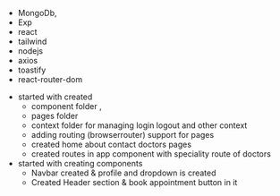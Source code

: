 <!-- track -
features build ,
uniquconcepts learning,
problem/challenges faced ,
tech stack used ,
flow of project ,
future feature need to be build
-->

<!-- Full stack doctor appointment booking app

Features
Three level login -- paitient , doctor , admin login
Online payment gateway
choose doctor with speciality Filter
top doc list
apponntement page
booking slot
create account, login
manage appointment User, profile
razorpay integration
stripe integration

in admin dashbords
cancel appoin  , doctor paitent detials
add doctor through admin
check appointment


in doctor login
check eraing , check appointment , payment type
updtare doctor profile
 -->

<!-- https://app.brandmark.io/v3/#logo_data=%7B%22id%22%3A%22logo-aac2bcd6-9c32-4f9e-a675-82eb9cf9b184%22%2C%22layout%22%3A0%2C%22title%22%3A%22Healthsutra%22%2C%22titleFamily%22%3A%22Stanley%22%2C%22titleVariant%22%3A%22regular%22%2C%22titleColor%22%3A%5B%7B%22hex%22%3A%22%23002a71%22%2C%22location%22%3A0%7D%2C%7B%22hex%22%3A%22%230631dd%22%2C%22location%22%3A1%7D%5D%2C%22titleScale%22%3A1.09%2C%22titleLetterSpace%22%3A0%2C%22titleLineSpace%22%3A1.1%2C%22titleBoldness%22%3A0%2C%22titleX%22%3A0%2C%22titleY%22%3A0%2C%22titleAlign%22%3A%22center%22%2C%22slogan%22%3A%22%22%2C%22sloganFamily%22%3A%22Roboto%20Condensed%22%2C%22sloganVariant%22%3A%22400%22%2C%22sloganColor%22%3A%5B%7B%22hex%22%3A%22%23252323%22%7D%5D%2C%22sloganScale%22%3A0.91%2C%22sloganLetterSpace%22%3A0%2C%22sloganLineSpace%22%3A1.1%2C%22sloganBoldness%22%3A0%2C%22sloganAlign%22%3A%22center%22%2C%22sloganX%22%3A0%2C%22sloganY%22%3A0%2C%22icon%22%3Anull%2C%22showIcon%22%3Afalse%2C%22iconScale%22%3A1%2C%22iconColor%22%3A%5B%7B%22hex%22%3A%22%23252323%22%7D%5D%2C%22iconContainer%22%3Anull%2C%22showIconContainer%22%3Afalse%2C%22iconContainerScale%22%3A1%2C%22iconContainerColor%22%3A%5B%7B%22hex%22%3A%22%23f2b9b7%22%7D%5D%2C%22iconSpace%22%3A1%2C%22iconX%22%3A0%2C%22iconY%22%3A0%2C%22nthChar%22%3A0%2C%22container%22%3Anull%2C%22showContainer%22%3Afalse%2C%22containerScale%22%3A1%2C%22containerColor%22%3A%5B%7B%22hex%22%3A%22%23f2b9b7%22%7D%5D%2C%22containerX%22%3A0%2C%22containerY%22%3A0%2C%22backgroundColor%22%3A%5B%7B%22hex%22%3A%22%23fcfcfc%22%7D%5D%2C%22palette%22%3A%5B%22%23fcfcfc%22%2C%22%23252323%22%2C%22%23632927%22%2C%22%23a12f2b%22%2C%22%23df352f%22%5D%2C%22keywords%22%3A%5B%22doctor%20%22%2C%22%20doctorappointment%20%22%2C%22%20bookdoctor%20%22%2C%22practo%20%22%5D%7D -->

 <!-- techstack -->
- MongoDb, 
- Exp
- react 
- tailwind 
- nodejs 
- axios 
- toastify
- react-router-dom


<!-- flow of project -->
- started with created 
    - component folder , 
    - pages folder 
    - context folder for managing login logout and other context
    - adding routing (browserrouter) support for pages
    - created home about contact doctors pages
    - created routes in app component with speciality route of doctors 
- started with creating components
    - Navbar created & profile and dropdown is created
    - Created Header section & book appointment button in it